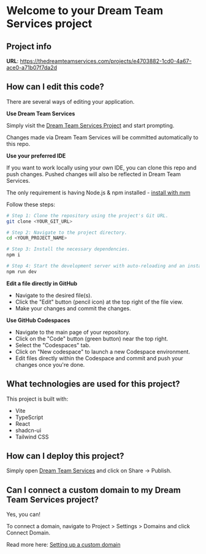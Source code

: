 # Welcome to your Dream Team Services project

## Project info

**URL**: https://thedreamteamservices.com/projects/e4703882-1cd0-4a67-ace0-a71b07f7da2d

## How can I edit this code?

There are several ways of editing your application.

**Use Dream Team Services**

Simply visit the [Dream Team Services Project](https://thedreamteamservices.com/projects/e4703882-1cd0-4a67-ace0-a71b07f7da2d) and start prompting.

Changes made via Dream Team Services will be committed automatically to this repo.

**Use your preferred IDE**

If you want to work locally using your own IDE, you can clone this repo and push changes. Pushed changes will also be reflected in Dream Team Services.

The only requirement is having Node.js & npm installed - [install with nvm](https://github.com/nvm-sh/nvm#installing-and-updating)

Follow these steps:

```sh
# Step 1: Clone the repository using the project's Git URL.
git clone <YOUR_GIT_URL>

# Step 2: Navigate to the project directory.
cd <YOUR_PROJECT_NAME>

# Step 3: Install the necessary dependencies.
npm i

# Step 4: Start the development server with auto-reloading and an instant preview.
npm run dev
```

**Edit a file directly in GitHub**

- Navigate to the desired file(s).
- Click the "Edit" button (pencil icon) at the top right of the file view.
- Make your changes and commit the changes.

**Use GitHub Codespaces**

- Navigate to the main page of your repository.
- Click on the "Code" button (green button) near the top right.
- Select the "Codespaces" tab.
- Click on "New codespace" to launch a new Codespace environment.
- Edit files directly within the Codespace and commit and push your changes once you're done.

## What technologies are used for this project?

This project is built with:

- Vite
- TypeScript
- React
- shadcn-ui
- Tailwind CSS

## How can I deploy this project?

Simply open [Dream Team Services](https://thedreamteamservices.com/projects/e4703882-1cd0-4a67-ace0-a71b07f7da2d) and click on Share -> Publish.

## Can I connect a custom domain to my Dream Team Services project?

Yes, you can!

To connect a domain, navigate to Project > Settings > Domains and click Connect Domain.

Read more here: [Setting up a custom domain](https://thedreamteamservices.com/docs/tips-tricks/custom-domain#step-by-step-guide)
